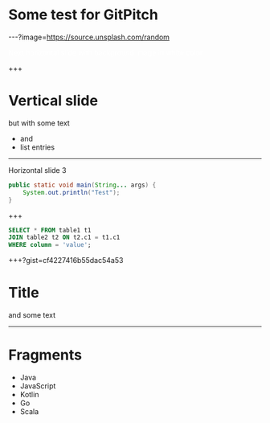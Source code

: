 # Some test for GitPitch

---?image=https://source.unsplash.com/random

<span style='color:white'>
Next horizontal slide with background image  
in white color
</span>

+++

# Vertical slide

but with some text

* and
* list entries

---

Horizontal slide 3

```java
public static void main(String... args) {
    System.out.println("Test");
}
```

+++

```sql
SELECT * FROM table1 t1
JOIN table2 t2 ON t2.c1 = t1.c1
WHERE column = 'value';
```

+++?gist=cf4227416b55dac54a53

# Title

and some text

---

# Fragments

* Java
* JavaScript <!-- .element: class="fragment" -->
* Kotlin     <!-- .element: class="fragment" -->
* Go         <!-- .element: class="fragment" -->
* Scala      <!-- .element: class="fragment" -->

